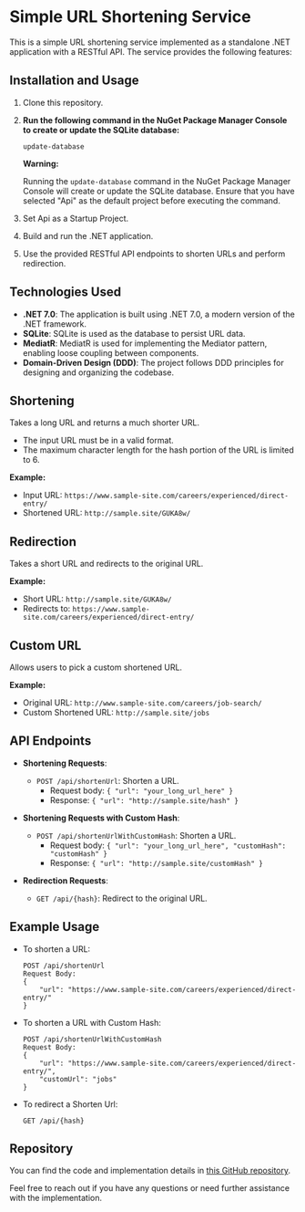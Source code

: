 # Simple URL Shortening Service

This is a simple URL shortening service implemented as a standalone .NET application with a RESTful API. The service provides the following features:

## Installation and Usage

1. Clone this repository.
2. **Run the following command in the NuGet Package Manager Console to create or update the SQLite database:**

    ```shell
    update-database
    ```
    **Warning:**

    Running the `update-database` command in the NuGet Package Manager Console will create or update the SQLite database. Ensure that you have selected "Api" as the default project before executing the command.

4. Set Api as a Startup Project.
5. Build and run the .NET application.
6. Use the provided RESTful API endpoints to shorten URLs and perform redirection.

## Technologies Used

- **.NET 7.0**: The application is built using .NET 7.0, a modern version of the .NET framework.
- **SQLite**: SQLite is used as the database to persist URL data.
- **MediatR**: MediatR is used for implementing the Mediator pattern, enabling loose coupling between components.
- **Domain-Driven Design (DDD)**: The project follows DDD principles for designing and organizing the codebase.

## Shortening

Takes a long URL and returns a much shorter URL.

- The input URL must be in a valid format.
- The maximum character length for the hash portion of the URL is limited to 6.

**Example:**

- Input URL: `https://www.sample-site.com/careers/experienced/direct-entry/`
- Shortened URL: `http://sample.site/GUKA8w/`

## Redirection

Takes a short URL and redirects to the original URL.

**Example:**

- Short URL: `http://sample.site/GUKA8w/`
- Redirects to: `https://www.sample-site.com/careers/experienced/direct-entry/`

## Custom URL

Allows users to pick a custom shortened URL.

**Example:**

- Original URL: `http://www.sample-site.com/careers/job-search/`
- Custom Shortened URL: `http://sample.site/jobs`

## API Endpoints

- **Shortening Requests**:
  - `POST /api/shortenUrl`: Shorten a URL.
    - Request body: `{ "url": "your_long_url_here" }`
    - Response: `{ "url": "http://sample.site/hash" }`

- **Shortening Requests with Custom Hash**:
  - `POST /api/shortenUrlWithCustomHash`: Shorten a URL.
    - Request body: `{ "url": "your_long_url_here", "customHash": "customHash" }`
    - Response: `{ "url": "http://sample.site/customHash" }`

- **Redirection Requests**:
  - `GET /api/{hash}`: Redirect to the original URL.

## Example Usage

- To shorten a URL:
  ```http
  POST /api/shortenUrl
  Request Body:
  {
      "url": "https://www.sample-site.com/careers/experienced/direct-entry/"
  }
  
- To shorten a URL with Custom Hash:
  ```http
  POST /api/shortenUrlWithCustomHash
  Request Body:
  {
      "url": "https://www.sample-site.com/careers/experienced/direct-entry/",
      "customUrl": "jobs"
  }
  
- To redirect a Shorten Url:
  ```http
  GET /api/{hash}
  
## Repository

You can find the code and implementation details in [this GitHub repository](https://github.com/sametrozturk/UrlShortener).

Feel free to reach out if you have any questions or need further assistance with the implementation.
